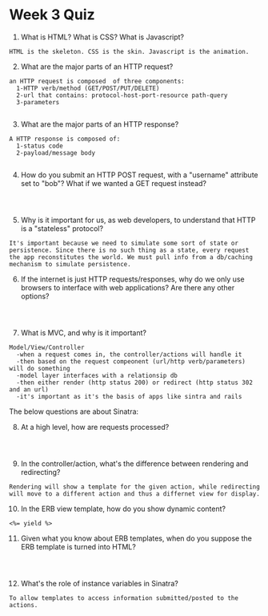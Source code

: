 # Week 3 Quiz

1. What is HTML? What is CSS? What is Javascript?

<pre><code>HTML is the skeleton. CSS is the skin. Javascript is the animation.</code></pre>

2. What are the major parts of an HTTP request?

<pre><code>an HTTP request is composed  of three components:
  1-HTTP verb/method (GET/POST/PUT/DELETE)
  2-url that contains: protocol-host-port-resource path-query
  3-parameters
  </code></pre>

3. What are the major parts of an HTTP response?

<pre><code>A HTTP response is composed of:
  1-status code
  2-payload/message body
  </code></pre>

4. How do you submit an HTTP POST request, with a "username" attribute set to "bob"? What if we wanted a GET request instead?

<pre><code>
  </code></pre>

5. Why is it important for us, as web developers, to understand that HTTP is a "stateless" protocol?

<pre><code>It's important because we need to simulate some sort of state or persistence. Since there is no such thing as a state, every request the app reconstitutes the world. We must pull info from a db/caching mechanism to simulate persistence.
</code></pre>

6. If the internet is just HTTP requests/responses, why do we only use browsers to interface with web applications? Are there any other options?

<pre><code>
  </code></pre>

7. What is MVC, and why is it important?

<pre><code>Model/View/Controller
  -when a request comes in, the controller/actions will handle it
  -then based on the request compeonent (url/http verb/parameters) will do something
  -model layer interfaces with a relationsip db
  -then either render (http status 200) or redirect (http status 302 and an url)
  -it's important as it's the basis of apps like sintra and rails
</code></pre>

The below questions are about Sinatra:

8. At a high level, how are requests processed?

<pre><code>
  </code></pre>

9. In the controller/action, what's the difference between rendering and redirecting?

<pre><code>Rendering will show a template for the given action, while redirecting will move to a different action and thus a differnet view for display.
</code></pre>

10. In the ERB view template, how do you show dynamic content?

<pre><code><%= yield %>
</code></pre>

11. Given what you know about ERB templates, when do you suppose the ERB template is turned into HTML?

<pre><code>
  </code></pre>

12. What's the role of instance variables in Sinatra?

<pre><code>To allow templates to access information submitted/posted to the actions.
</code></pre>